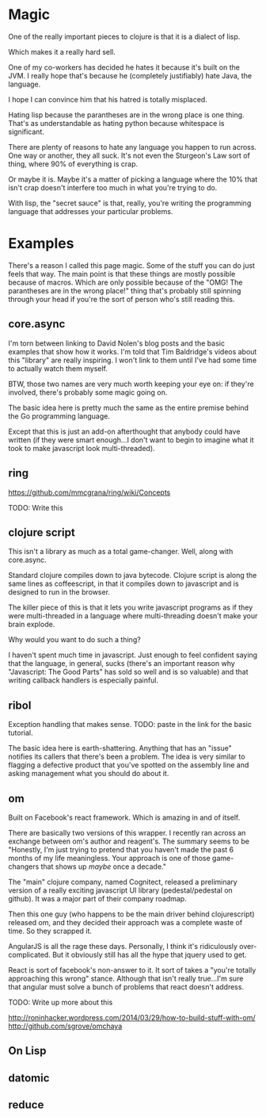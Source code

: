 # Magic

One of the really important pieces to clojure is that it is a dialect of lisp.

Which makes it a really hard sell.

One of my co-workers has decided he hates it because it's built on the JVM. I
really hope that's because he (completely justifiably) hate Java, the language.

I hope I can convince him that his hatred is totally misplaced.

Hating lisp because the parantheses are in the wrong place is one thing. That's
as understandable as hating python because whitespace is significant.

There are plenty of reasons to hate any language you happen to run across.
One way or another, they all suck. It's not even the Sturgeon's Law sort of
thing, where 90% of everything is crap.

Or maybe it is. Maybe it's a matter of picking a language where the 10% that
isn't crap doesn't interfere too much in what you're trying to do.

With lisp, the "secret sauce" is that, really, you're writing the
programming language that addresses your particular problems.

# Examples

There's a reason I called this page magic. Some of the stuff you can do
just feels that way. The main point is that these things are mostly
possible because of macros. Which are only possible because of the "OMG!
The parantheses are in the wrong place!" thing that's probably still
spinning through your head if you're the sort of person who's still reading
this.

## core.async

I'm torn between linking to David Nolen's blog posts and the basic examples
that show how it works. I'm told that Tim Baldridge's videos about this
"library" are really inspiring. I won't link to them until I've had some
time to actually watch them myself.

BTW, those two names are very much worth keeping your eye on: if they're
involved, there's probably some magic going on.

The basic idea here is pretty much the same as the entire premise behind
the Go programming language.

Except that this is just an add-on afterthought that anybody could have
written (if they were smart enough...I don't want to begin to imagine
what it took to make javascript look multi-threaded).

## ring

https://github.com/mmcgrana/ring/wiki/Concepts

TODO: Write this

## clojure script

This isn't a library as much as a total game-changer. Well, along
with core.async.

Standard clojure compiles down to java bytecode. Clojure script is along
the same lines as coffeescript, in that it compiles down to javascript and
is designed to run in the browser.

The killer piece of this is that it lets you write javascript programs
as if they were multi-threaded in a language where multi-threading
doesn't make your brain explode.

Why would you want to do such a thing?

I haven't spent much time in javascript. Just enough to feel confident
saying that the language, in general, sucks (there's an important reason
why "Javascript: The Good Parts" has sold so well and is so valuable)
and that writing callback handlers is especially painful.

## ribol

Exception handling that makes sense. TODO: paste in the link for the basic
tutorial.

The basic idea here is earth-shattering. Anything that has an "issue"
notifies its callers that there's been a problem. The idea is very
similar to flagging a defective product that you've spotted on the
assembly line and asking management what you should do about it.

## om

Built on Facebook's react framework. Which is amazing in and of itself.

There are basically two versions of this wrapper. I recently ran
across an exchange between om's author and reagent's. The summary seems
to be "Honestly, I'm just trying to pretend that you haven't made
the past 6 months of my life meaningless. Your approach is one of
those game-changers that shows up *maybe* once a decade."

The "main" clojure company, named Cognitect, released a preliminary
version of a really exciting javascript UI library (pedestal/pedestal
on github). It was a major part of their company roadmap.

Then this one guy (who happens to be the main driver
behind clojurescript) released om, and they decided their approach
was a complete waste of time. So they scrapped it.

AngularJS is all the rage these days. Personally, I think
it's ridiculously over-complicated. But it obviously still has
all the hype that jquery used to get.

React is sort of facebook's non-answer to it. It sort of takes a
"you're totally approaching this wrong" stance. Although that
isn't really true...I'm sure that angular must solve a bunch of
problems that react doesn't address.

TODO: Write up more about this

http://roninhacker.wordpress.com/2014/03/29/how-to-build-stuff-with-om/
http://github.com/sgrove/omchaya

## On Lisp

## datomic

## reduce

